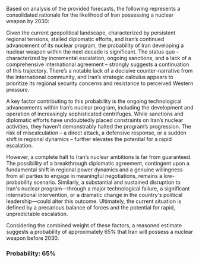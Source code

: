 Based on analysis of the provided forecasts, the following represents a consolidated rationale for the likelihood of Iran possessing a nuclear weapon by 2030:

Given the current geopolitical landscape, characterized by persistent regional tensions, stalled diplomatic efforts, and Iran’s continued advancement of its nuclear program, the probability of Iran developing a nuclear weapon within the next decade is significant. The status quo – characterized by incremental escalation, ongoing sanctions, and a lack of a comprehensive international agreement – strongly suggests a continuation of this trajectory. There’s a notable lack of a decisive counter-narrative from the international community, and Iran’s strategic calculus appears to prioritize its regional security concerns and resistance to perceived Western pressure.

A key factor contributing to this probability is the ongoing technological advancements within Iran’s nuclear program, including the development and operation of increasingly sophisticated centrifuges. While sanctions and diplomatic efforts have undoubtedly placed constraints on Iran’s nuclear activities, they haven't demonstrably halted the program’s progression. The risk of miscalculation – a direct attack, a defensive response, or a sudden shift in regional dynamics – further elevates the potential for a rapid escalation.

However, a complete halt to Iran’s nuclear ambitions is far from guaranteed. The possibility of a breakthrough diplomatic agreement, contingent upon a fundamental shift in regional power dynamics and a genuine willingness from all parties to engage in meaningful negotiations, remains a low-probability scenario. Similarly, a substantial and sustained disruption to Iran's nuclear program—through a major technological failure, a significant international intervention, or a dramatic change in the country's political leadership—could alter this outcome.  Ultimately, the current situation is defined by a precarious balance of forces and the potential for rapid, unpredictable escalation. 

Considering the combined weight of these factors, a reasoned estimate suggests a probability of approximately 65% that Iran will possess a nuclear weapon before 2030.

### Probability: 65%